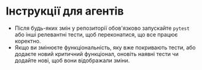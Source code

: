 # Інструкції для агентів

- Після будь-яких змін у репозиторії обов'язково запускайте `pytest` або інші релевантні тести, щоб переконатися, що все працює коректно.
- Якщо ви змінюєте функціональність, яку вже покривають тести, або додаєте новий критичний функціонал, оновіть наявні тести чи додайте нові, щоб вони відображали зміни.

